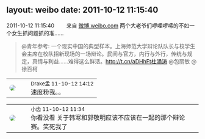 layout: weibo
date: 2011-10-12 11:15:40
---
<meta name="referrer" content="no-referrer" />

2011-10-12 11:15:40  &nbsp;&nbsp;&nbsp;&nbsp;&nbsp;&nbsp; 来自 <a href="http://weibo.com/" rel="nofollow">微博 weibo.com</a>
两个大老爷们啰哩啰嗦的不如一个女生抓问题抓的准……
>  @青年参考: 一个现实中国的典型样本。上海师范大学辩论队队长与校学生会主席在校队招新现场的一场辩论。民间与官方，内行与外行，传统与规定，真情与利益……难得这么鲜活。http://t.cn/aDHhFt杜涌涛 @包丽敏 @徐百柯 ​​​

<table style="width: 100%;">
  <tr>
    <td style="width: 40px;"><img style="border-radius:50%" src="https://tva2.sinaimg.cn/crop.52.55.553.553.50/483c94a3jw1eblo5ch8jxj20j60pnjwq.jpg?KID=imgbed,tva&Expires=1624464112&ssig=oGbtTwja%2BG"></td>
    <td colspan="2"><small>Drake孟 11-10-12 14:12</small><br/>速度粉我。。</td>
  </tr>
</table>

<table style="width: 100%;">
  <tr>
    <td style="width: 40px;"><img style="border-radius:50%" src="https://tva3.sinaimg.cn/crop.0.0.480.480.50/4d4bc111jw8ejj3t36gwaj20dc0dc769.jpg?KID=imgbed,tva&Expires=1624464112&ssig=gzNZQ0Faxc"></td>
    <td colspan="2"><small>小齿 11-10-12 11:34</small><br/>你看没看 关于韩寒和郭敬明应该不应该在一起的那个辩论赛。笑死我了</td>
  </tr>
</table>
